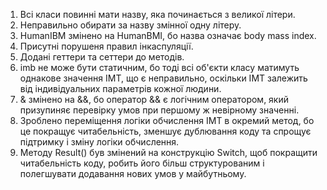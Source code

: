 1. Всі класи повинні мати назву, яка починається з великої літери.
2. Неправильно обирати за назву змінної одну літеру.
3. HumanIBM змінено на  HumanBMI, бо назва означає body mass index.
4. Присутні порушеня правил інкаспуляції.
5. Додані геттери та  сеттери до методів.
6. imb не може бути статичним, бо тоді всі об'єкти класу матимуть однакове значення ІМТ, що є неправильно, оскільки ІМТ залежить від індивідуальних параметрів кожної людини.
7. & змінено на &&, бо оператор && є логічним оператором, який призупиняє перевірку умов при першому ж невірному значенні.
8. Зроблено переміщення логіки обчислення ІМТ в окремий метод, бо це покращує читабельність, зменшує дублювання коду та спрощує підтримку і зміну логіки обчислення.
9. Методу Result() був змінений на конструкцію Switch, щоб покращити читабельність коду, робить його більш структурованим і полегшувати додавання нових умов у майбутньому.